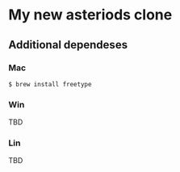 # My new asteriods clone

## Additional dependeses
### Mac
```
$ brew install freetype
```

### Win
TBD

### Lin
TBD